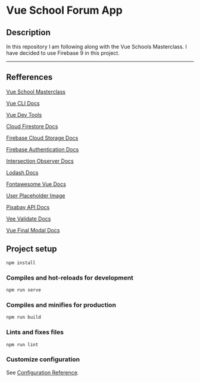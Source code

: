 # Vue School Forum App

## Description

In this repository I am following along with the Vue Schools Masterclass. I have decided to use Firebase 9 in this project.

---

## Refferences

[Vue School Masterclass](https://vueschool.io/courses/the-vuejs-3-master-class)

[Vue CLI Docs](https://cli.vuejs.org/)

[Vue Dev Tools](https://devtools.vuejs.org/guide/installation.html)

[Cloud Firestore Docs](https://firebase.google.com/docs/firestore)

[Firebase Cloud Storage Docs](ase.google.com/docs/storage)

[Firebase Authentication Docs](https://firebase.google.com/docs/auth)

[Intersection Observer Docs](https://developer.mozilla.org/en-US/docs/Web/API/Intersection_Observer_API)

[Lodash Docs](https://lodash.com/docs/)

[Fontawesome Vue Docs](https://fontawesome.com/docs/web/use-with/vue/)

[User Placeholder Image](https://commons.wikimedia.org/wiki/File:Portrait_Placeholder.png)

[Pixabay API Docs](https://pixabay.com/api/docs/)

[Vee Validate Docs](https://vee-validate.logaretm.com/v4/)

[Vue Final Modal Docs](https://v3.vue-final-modal.org/)

## Project setup

```
npm install
```

### Compiles and hot-reloads for development

```
npm run serve
```

### Compiles and minifies for production

```
npm run build
```

### Lints and fixes files

```
npm run lint
```

### Customize configuration

See [Configuration Reference](https://cli.vuejs.org/config/).
